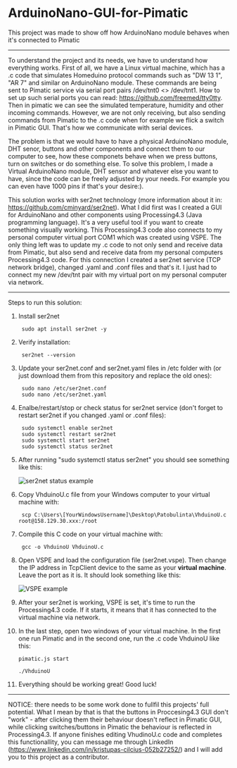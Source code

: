 # ArduinoNano-GUI-for-Pimatic
This project was made to show off how ArduinoNano module behaves when it's connected to Pimatic

--------------------------------------------------------------------------------------------

To understand the project and its needs, we have to understand how everything works. First of all, we have a Linux virtual machine, which has a .c code that simulates Homeduino protocol commands such as "DW 13 1", "AR 7" and similar on ArduinoNano module. These commands are being sent to Pimatic service via serial port pairs /dev/tnt0 <> /dev/tnt1. How to set up such serial ports you can read: https://github.com/freemed/tty0tty. Then in pimatic we can see the simulated temperature, humidity and other incoming commands. However, we are not only receiving, but also sending commands from Pimatic to the .c code when for example we flick a switch in Pimatic GUI. That's how we communicate with serial devices.

The problem is that we would have to have a physical ArduinoNano module, DHT senor, buttons and other components and connect them to our computer to see, how these componets behave when we press buttons, turn on switches or do something else. To solve this problem, I made a Virtual ArduinoNano module, DHT sensor and whatever else you want to have, since the code can be freely adjusted by your needs. For example you can even have 1000 pins if that's your desire:).

This solution works with ser2net technology (more information about it in: https://github.com/cminyard/ser2net). What I did first was I created a GUI for ArduinoNano and other components using Processing4.3 (Java programming language). It's a very useful tool if you want to create something visually working. This Processing4.3 code also connects to my personal computer virtual port COM1 which was created using VSPE. The only thing left was to update my .c code to not only send and receive data from Pimatic, but also send and receive data from my personal computers Processing4.3 code. For this connection I created a ser2net service (TCP network bridge), changed .yaml and .conf files and that's it. I just had to connect my new /dev/tnt pair with my virtual port on my personal computer via network.

--------------------------------------------------------------------------------------------

Steps to run this solution:
1. Install ser2net

		sudo apt install ser2net -y

2. Verify installation:

		ser2net --version
   
3. Update your ser2net.conf and ser2net.yaml files in /etc folder with (or just download them from this repository and replace the old ones):

     	sudo nano /etc/ser2net.conf
   		sudo nano /etc/ser2net.yaml

4. Enalbe/restart/stop or check status for ser2net service (don't forget to restart ser2net if you changed .yaml or .conf files):

		sudo systemctl enable ser2net
		sudo systemctl restart ser2net
		sudo systemctl start ser2net
		sudo systemctl status ser2net

5. After running "sudo systemctl status ser2net" you should see something like this:

   ![ser2net status example](https://github.com/user-attachments/assets/bc2d6348-4de9-4367-9127-5e130abfc694)

6. Copy VhduinoU.c file from your Windows computer to your virtual machine with:

		scp C:\Users\[YourWindowsUsername]\Desktop\Patobulinta\VhduinoU.c root@158.129.30.xxx:/root

7. Compile this C code on your virtual machine with:

		gcc -o VhduinoU VhduinoU.c

8. Open VSPE and load the configuration file (ser2net.vspe). Then change the IP address in TcpClient device to the same as your **virtual machine**. Leave the port as it is. It should look something like this:

   ![VSPE example](https://github.com/user-attachments/assets/5ab0cbd7-219e-4a6e-b750-aaa7aff8b42e)

9. After your ser2net is working, VSPE is set, it's time to run the Processing4.3 code. If it starts, it means that it has connected to the virtual machine via network.
10. In the last step, open two windows of your virtual machine. In the first one run Pimatic and in the second one, run the .c code VhduinoU like this:

		pimatic.js start

		./VhduinoU

11. Everything should be working great! Good luck!
--------------------------------------------------------------------------------------------
NOTICE: there needs to be some work done to fullfil this projects' full potential. What I mean by that is that the buttons in Proccesing4.3 GUI don't "work" - after clicking them their behaviour doesn't reflect in Pimatic GUI, while clicking switches/buttons in Pimatic the behaviour is reflected in Processing4.3. If anyone finishes editing VhudinoU.c code and completes this functionallity, you can message me through LinkedIn (https://www.linkedin.com/in/kristupas-cilcius-052b27252/) and I will add you to this project as a contributor.
